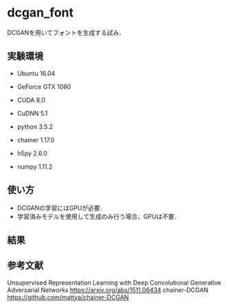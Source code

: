 # dcgan_font
DCGANを用いてフォントを生成する試み．

## 実験環境
* Ubuntu 16.04
* GeForce GTX 1080
* CUDA 8.0
* CuDNN 5.1

* python 3.5.2
* chainer 1.17.0
* h5py 2.6.0
* numpy 1.11.2

## 使い方
* DCGANの学習にはGPUが必要．
* 学習済みモデルを使用して生成のみ行う場合，GPUは不要．

## 結果

## 参考文献
Unsupervised Representation Learning with Deep Convolutional Generative Adversarial Networks
https://arxiv.org/abs/1511.06434
chainer-DCGAN
https://github.com/mattya/chainer-DCGAN

